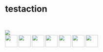 # testaction
<br><!-- Do not remove start of hero-bot --><br>
<img src="https://img.shields.io/badge/all--contributors-7-orange"><br>
<a href="www.zillizaa2.com"><img src="https://avatars.githubusercontent.com/u/83750738?v=4" width="40px" /></a>
<a href="www.zillizaa1.com"><img src="https://avatars.githubusercontent.com/u/83750738?v=4" width="40px" /></a>
<a href="www.zilliz.com"><img src="https://avatars.githubusercontent.com/u/83750738?v=4" width="40px" /></a>
<a href="https://github.com/actions-user"><img src="https://avatars.githubusercontent.com/u/65916846?v=4" width="40px" /></a>
<a href="https://github.com/czhen-zilliz"><img src="https://avatars.githubusercontent.com/u/83751452?v=4" width="40px" /></a>
<a href="https://github.com/sutcalag"><img src="https://avatars.githubusercontent.com/u/83750738?v=4" width="40px" /></a>
<a href="https://github.com/wu-yifan-design"><img src="https://avatars.githubusercontent.com/u/79902592?v=4" width="40px" /></a>
<br><!-- Do not remove end of hero-bot --><br>